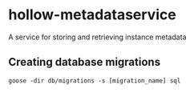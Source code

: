 # hollow-metadataservice
A service for storing and retrieving instance metadata

## Creating database migrations
`goose -dir db/migrations -s [migration_name] sql`
